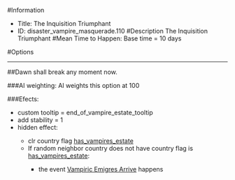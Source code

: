 #Information
 - Title: The Inquisition Triumphant
 - ID: disaster_vampire_masquerade.110
#Description
The Inquisition Triumphant
#Mean Time to Happen:
Base time = 10 days

#Options

___
##Dawn shall break any moment now.

###AI weighting:
AI weights this option at 100


###Efects:<ul><li>custom tooltip = end_of_vampire_estate_tooltip</li><li>add stability = 1</li><li>hidden effect:</li><ul><li>clr country flag [has_vampires_estate](../flags/has_vampires_estate.md)</li><li>If random neighbor country does not have country flag is [has_vampires_estate](../flags/has_vampires_estate.md):</li><ul><li>the event [Vampiric Emigres Arrive](../events/vampiric_emigres_arrive.md) happens</li></ul></ul></ul>
